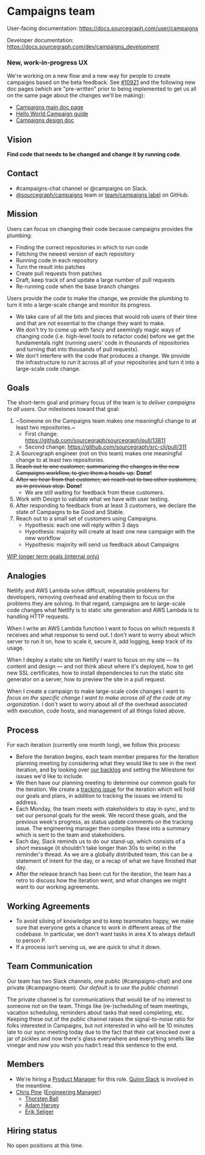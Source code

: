 # Campaigns team

User-facing documentation: https://docs.sourcegraph.com/user/campaigns

Developer documentation: https://docs.sourcegraph.com/dev/campaigns_development

### New, work-in-progress UX

We're working on a new flow and a new way for people to create campaigns based on the beta feedback. See [#10921](https://github.com/sourcegraph/sourcegraph/pull/10921) and the following new doc pages (which are "pre-written" prior to being implemented to get us all on the same page about the changes we'll be making):

- [Campaigns main doc page](https://docs.sourcegraph.com/@campaigns-new-flow/user/campaigns)
- [Hello World Campaign guide](https://docs.sourcegraph.com/@campaigns-new-flow/user/campaigns/hello_world_campaign)
- [Campaigns design doc](https://docs.sourcegraph.com/@campaigns-new-flow/dev/campaigns_design)

## Vision

**Find code that needs to be changed and change it by running code**.

## Contact

- #campaigns-chat channel or @campaigns on Slack.
- [@sourcegraph/campaigns](https://github.com/orgs/sourcegraph/teams/campaigns) team or [team/campaigns label](https://github.com/sourcegraph/sourcegraph/issues?q=is%3Aissue+is%3Aopen+label%3Ateam%2Fcampaigns+) on GitHub.

## Mission

Users can focus on changing their code because campaigns provides the plumbing:

* Finding the correct repositories in which to run code
* Fetching the newest version of each repository
* Running code in each repository
* Turn the result into patches
* Create pull requests from patches
* Draft, keep track of and update a large number of pull requests
* Re-running code when the base branch changes

Users provide the code to make the change, we provide the plumbing to turn it into a large-scale change and monitor its progress.

* We take care of all the bits and pieces that would rob users of their time and that are not essential to the change they want to make.
* We don't try to come up with fancy and seemingly magic ways of changing code (i.e. high-level tools to refactor code) before we get the fundamentals right (running users' code in thousands of repositories and turning that into thousands of pull requests).
* We don't interfere with the code that produces a change. We provide the infrastructure to run it across all of your repositories and turn it into a large-scale code change.

## Goals

The short-term goal and primary focus of the team is to *deliver campaigns to all users*. Our milestones toward that goal:

1. ~Someone on the Campaigns team makes one meaningful change to at least two repositories.~
   - First change: https://github.com/sourcegraph/sourcegraph/pull/13811
   - Second change: https://github.com/sourcegraph/src-cli/pull/311
1. A Sourcegraph engineer (not on this team) makes one meaningful change to at least two repositories.
1. ~~Reach out to one customer, summarizing the changes in the new Campaigns workflow, to give them a heads-up.~~ **Done!**
1. ~~After we hear from that customer, we reach out to two other customers, as in previous step.~~ **Done!**
   - We are still waiting for feedback from these customers.
1. Work with Design to validate what we have with user testing.
1. After responding to feedback from at least 3 customers, we declare the state of Campaigns to be Good and Stable.
1. Reach out to a small set of customers using Campaigns.
   - Hypothesis: each one will reply within 3 days
   - Hypothesis: majority will create at least one new campaign with the new workflow
   - Hypothesis: majority will send us feedback about Campaigns

[WIP longer term goals (internal only)](https://docs.google.com/document/d/1ADmpfJuVhprHl8Eimuj4fMiVr1kCRVLZpt98HLr9618/edit)

## Analogies

Netlify and AWS Lambda solve difficult, repeatable problems for developers, removing overhead and enabling them to focus on the problems they are solving. In that regard, campaigns are to large-scale code changes what Netlify is to static site generation and AWS Lambda is to handling HTTP requests.

When I write an AWS Lambda function I want to focus on which requests it receives and what response to send out. I don't want to worry about which server to run it on, how to scale it, secure it, add logging, keep track of its usage.

When I deploy a static site on Netlify I want to focus on my site — its content and design — and not think about where it's deployed, how to get new SSL certificates, how to install dependencies to run the static site generator on a server, how to preview the site in a pull request.

When I create a campaign to make large-scale code changes I want to _focus on the specific change I want to make across all of the code at my organization_. I don't want to worry about all of the overhead associated with execution, code hosts, and management of all things listed above.

## Process

For each iteration (currently one month long), we follow this process:

* Before the iteration begins, each team member prepares for the iteration planning meeting by considering what they would like to see in the next iteration, and by looking over [our backlog](https://github.com/sourcegraph/sourcegraph/labels/team%2Fcampaigns) and setting the Milestone for issues we'd like to include.
* We then have our planning meeting to determine our common goals for the iteration. We create a [tracking issue](https://about.sourcegraph.com/handbook/engineering/tracking_issues) for the iteration which will hold our goals and plans, in addition to tracking the issues we intend to address.
* Each Monday, the team meets with stakeholders to stay in sync, and to set our personal goals for the week. We record these goals, and the previous week's progress, as status update comments on the tracking issue. The engineering manager then compiles these into a summary which is sent to the team and stakeholders.
* Each day, Slack reminds us to do our stand-up, which consists of a *short* message (it shouldn't take longer than 30s to write) in the reminder's thread. As we are a globally distributed team, this can be a statement of intent for the day, or a recap of what we have finished that day.
* After the release branch has been cut for the iteration, the team has a retro to discuss how the iteration went, and what changes we might want to our working agreements.

## Working Agreements

* To avoid siloing of knowledge and to keep teammates happy, we make sure that everyone gets a chance to work in different areas of the codebase. In particular, we don't want tasks in area X to always default to person P.
* If a process isn't serving us, we are quick to shut it down.

## Team Communication

Our team has two Slack channels, one public (#campaigns-chat) and one private (#campaigns-team). _Our default is to use the public channel._

The private channel is for communications that would be of no interest to someone not on the team. Things like (re-)scheduling of team meetings, vacation scheduling, reminders about tasks that need completing, etc. Keeping these out of the public channel raises the signal-to-noise ratio for folks interested in Campaigns, but not interested in who will be 10 minutes late to our sync meeting today due to the fact that their cat knocked over a jar of pickles and now there's glass everywhere and everything smells like vinegar and now you wish you hadn't read this sentence to the end.

## Members

- We're hiring a [Product Manager](../../product/roles/product_manager.md) for this role. [Quinn Slack](../../../company/team/index.md#quinn-slack) is involved in the meantime.
- [Chris Pine](../../../company/team/index.md#chris-pine-he-she-they-chris) ([Engineering Manager](../roles.md#engineering-manager))
   - [Thorsten Ball](../../../company/team/index.md#thorsten-ball-he-him)
   - [Adam Harvey](../../../company/team/index.md#adam-harvey-he-him)
   - [Erik Seliger](../../../company/team/index.md#erik-seliger)

## Hiring status

No open positions at this time.
